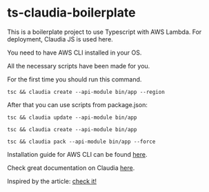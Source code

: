 # ts-claudia-boilerplate
This is a boilerplate project to use Typescript with AWS Lambda. For deployment, Claudia JS is used here.

You need to have AWS CLI installed in your OS. 

All the necessary scripts have been made for you.

For the first time you should run this command.

```tsc && claudia create --api-module bin/app --region```

After that you can use scripts from package.json: 

```tsc && claudia update --api-module bin/app```

```tsc && claudia create --api-module bin/app```

```tsc && claudia pack --api-module bin/app --force```

Installation guide for AWS CLI can be found [here](https://docs.amazonaws.cn/en_us/cli/latest/userguide/install-windows.html).

Check great documentation on Claudia [here](https://claudiajs.com/claudia-api-builder.html).

Inspired by the article: [check it!](https://medium.com/@zahreva/typescript-with-claudia-js-dc4d16acc948)
